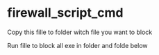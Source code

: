 # firewall_script_cmd

Copy this fille to folder witch file you want to block


Run fille to block all exe in folder and folde below
